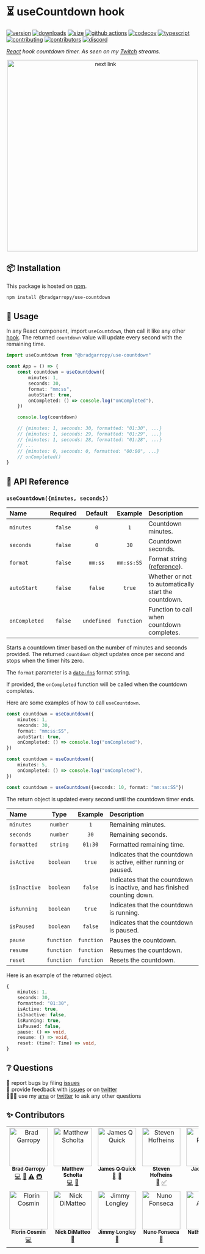# ⏳ useCountdown hook

[![version][version-badge]][npm]
[![downloads][downloads-badge]][npm]
[![size][size-badge]][bundlephobia]
[![github actions][github-actions-badge]][github-actions]
[![codecov][codecov-badge]][codecov]
[![typescript][typescript-badge]][typescript]
[![contributing][contributing-badge]][contributing]
[![contributors][contributors-badge]][contributors]
[![discord][discord-badge]][discord]

_[React][react] hook countdown timer. As seen on my [Twitch][twitch] streams._

<p align="center">
    <a href="https://www.npmjs.com/package/@bradgarropy/use-countdown">
        <img alt="next link" src="./images/github.png" width="500">
    </a>
</p>

## 📦 Installation

This package is hosted on [npm][npm].

```bash
npm install @bradgarropy/use-countdown
```

## 🥑 Usage

In any React component, import `useCountdown`, then call it like any other [hook][hooks]. The returned `countdown` value will update every second with the remaining time.

```typescript
import useCountdown from "@bradgarropy/use-countdown"

const App = () => {
    const countdown = useCountdown({
        minutes: 1,
        seconds: 30,
        format: "mm:ss",
        autoStart: true,
        onCompleted: () => console.log("onCompleted"),
    })

    console.log(countdown)

    // {minutes: 1, seconds: 30, formatted: "01:30", ...}
    // {minutes: 1, seconds: 29, formatted: "01:29", ...}
    // {minutes: 1, seconds: 28, formatted: "01:28", ...}
    // ...
    // {minutes: 0, seconds: 0, formatted: "00:00", ...}
    // onCompleted()
}
```

## 📖 API Reference

### `useCountdown({minutes, seconds})`

| Name          | Required |   Default   |  Example   | Description                                          |
| :------------ | :------: | :---------: | :--------: | :--------------------------------------------------- |
| `minutes`     | `false`  |     `0`     |    `1`     | Countdown minutes.                                   |
| `seconds`     | `false`  |     `0`     |    `30`    | Countdown seconds.                                   |
| `format`      | `false`  |   `mm:ss`   | `mm:ss:SS` | Format string ([reference][format]).                 |
| `autoStart`   | `false`  |   `false`   |   `true`   | Whether or not to automatically start the countdown. |
| `onCompleted` | `false`  | `undefined` | `function` | Function to call when countdown completes.           |

Starts a countdown timer based on the number of minutes and seconds provided. The returned `countdown` object updates once per second and stops when the timer hits zero.

The `format` parameter is a [`date-fns`][date-fns] format string.

If provided, the `onCompleted` function will be called when the countdown completes.

Here are some examples of how to call `useCountdown`.

```typescript
const countdown = useCountdown({
    minutes: 1,
    seconds: 30,
    format: "mm:ss:SS",
    autoStart: true,
    onCompleted: () => console.log("onCompleted"),
})

const countdown = useCountdown({
    minutes: 5,
    onCompleted: () => console.log("onCompleted"),
})

const countdown = useCountdown({seconds: 10, format: "mm:ss:SS"})
```

The return object is updated every second until the countdown timer ends.

| Name         |    Type    |  Example   | Description                                                               |
| :----------- | :--------: | :--------: | :------------------------------------------------------------------------ |
| `minutes`    |  `number`  |    `1`     | Remaining minutes.                                                        |
| `seconds`    |  `number`  |    `30`    | Remaining seconds.                                                        |
| `formatted`  |  `string`  |  `01:30`   | Formatted remaining time.                                                 |
| `isActive`   | `boolean`  |   `true`   | Indicates that the countdown is active, either running or paused.         |
| `isInactive` | `boolean`  |  `false`   | Indicates that the countdown is inactive, and has finished counting down. |
| `isRunning`  | `boolean`  |   `true`   | Indicates that the countdown is running.                                  |
| `isPaused`   | `boolean`  |  `false`   | Indicates that the countdown is paused.                                   |
| `pause`      | `function` | `function` | Pauses the countdown.                                                     |
| `resume`     | `function` | `function` | Resumes the countdown.                                                    |
| `reset`      | `function` | `function` | Resets the countdown.                                                     |

Here is an example of the returned object.

```typescript
{
    minutes: 1,
    seconds: 30,
    formatted: "01:30",
    isActive: true,
    isInactive: false,
    isRunning: true,
    isPaused: false,
    pause: () => void,
    resume: () => void,
    reset: (time?: Time) => void,
}
```

## ❔ Questions

🐛 report bugs by filing [issues][issues]  
📢 provide feedback with [issues][issues] or on [twitter][twitter]  
🙋🏼‍♂️ use my [ama][ama] or [twitter][twitter] to ask any other questions

## ✨ Contributors

<!-- ALL-CONTRIBUTORS-LIST:START - Do not remove or modify this section -->
<!-- prettier-ignore-start -->
<!-- markdownlint-disable -->
<table>
  <tbody>
    <tr>
      <td align="center" valign="top" width="14.28%"><a href="https://bradgarropy.com"><img src="https://avatars.githubusercontent.com/u/11336745?v=4?s=100" width="100px;" alt="Brad Garropy"/><br /><sub><b>Brad Garropy</b></sub></a><br /><a href="https://github.com/bradgarropy/use-countdown/commits?author=bradgarropy" title="Code">💻</a> <a href="https://github.com/bradgarropy/use-countdown/commits?author=bradgarropy" title="Documentation">📖</a> <a href="https://github.com/bradgarropy/use-countdown/commits?author=bradgarropy" title="Tests">⚠️</a> <a href="#infra-bradgarropy" title="Infrastructure (Hosting, Build-Tools, etc)">🚇</a></td>
      <td align="center" valign="top" width="14.28%"><a href="https://www.mattscholta.com"><img src="https://avatars.githubusercontent.com/u/545829?v=4?s=100" width="100px;" alt="Matthew Scholta"/><br /><sub><b>Matthew Scholta</b></sub></a><br /><a href="https://github.com/bradgarropy/use-countdown/commits?author=visormatt" title="Code">💻</a> <a href="https://github.com/bradgarropy/use-countdown/commits?author=visormatt" title="Documentation">📖</a></td>
      <td align="center" valign="top" width="14.28%"><a href="http://jamesqquick.com"><img src="https://avatars.githubusercontent.com/u/5391915?v=4?s=100" width="100px;" alt="James Q Quick"/><br /><sub><b>James Q Quick</b></sub></a><br /><a href="#ideas-jamesqquick" title="Ideas, Planning, & Feedback">🤔</a> <a href="#userTesting-jamesqquick" title="User Testing">📓</a></td>
      <td align="center" valign="top" width="14.28%"><a href="http://stevencreates.tech"><img src="https://avatars.githubusercontent.com/u/37391025?v=4?s=100" width="100px;" alt="Steven Hofheins"/><br /><sub><b>Steven Hofheins</b></sub></a><br /><a href="#blog-StevenCreates" title="Blogposts">📝</a> <a href="#tutorial-StevenCreates" title="Tutorials">✅</a></td>
      <td align="center" valign="top" width="14.28%"><a href="http://fish.solar"><img src="https://avatars.githubusercontent.com/u/66899904?v=4?s=100" width="100px;" alt="Jack Reiker"/><br /><sub><b>Jack Reiker</b></sub></a><br /><a href="#ideas-rpxs" title="Ideas, Planning, & Feedback">🤔</a> <a href="#userTesting-rpxs" title="User Testing">📓</a></td>
      <td align="center" valign="top" width="14.28%"><a href="https://github.com/Mehdmhd"><img src="https://avatars.githubusercontent.com/u/40036740?v=4?s=100" width="100px;" alt="Mehdi Makhloufi"/><br /><sub><b>Mehdi Makhloufi</b></sub></a><br /><a href="#ideas-Mehdmhd" title="Ideas, Planning, & Feedback">🤔</a> <a href="#userTesting-Mehdmhd" title="User Testing">📓</a></td>
      <td align="center" valign="top" width="14.28%"><a href="https://github.com/SirIsaacNeutron"><img src="https://avatars.githubusercontent.com/u/36581033?v=4?s=100" width="100px;" alt="Daniel Badir"/><br /><sub><b>Daniel Badir</b></sub></a><br /><a href="https://github.com/bradgarropy/use-countdown/issues?q=author%3ASirIsaacNeutron" title="Bug reports">🐛</a> <a href="#ideas-SirIsaacNeutron" title="Ideas, Planning, & Feedback">🤔</a> <a href="#userTesting-SirIsaacNeutron" title="User Testing">📓</a></td>
    </tr>
    <tr>
      <td align="center" valign="top" width="14.28%"><a href="https://github.com/bboydflo"><img src="https://avatars.githubusercontent.com/u/2241459?v=4?s=100" width="100px;" alt="Florin Cosmin"/><br /><sub><b>Florin Cosmin</b></sub></a><br /><a href="https://github.com/bradgarropy/use-countdown/commits?author=bboydflo" title="Code">💻</a></td>
      <td align="center" valign="top" width="14.28%"><a href="http://nickdimatteo.com"><img src="https://avatars.githubusercontent.com/u/737188?v=4?s=100" width="100px;" alt="Nick DiMatteo"/><br /><sub><b>Nick DiMatteo</b></sub></a><br /><a href="https://github.com/bradgarropy/use-countdown/issues?q=author%3Andimatteo" title="Bug reports">🐛</a></td>
      <td align="center" valign="top" width="14.28%"><a href="http://jimmylongley.com"><img src="https://avatars.githubusercontent.com/u/1380097?v=4?s=100" width="100px;" alt="Jimmy Longley"/><br /><sub><b>Jimmy Longley</b></sub></a><br /><a href="#ideas-JLongley" title="Ideas, Planning, & Feedback">🤔</a></td>
      <td align="center" valign="top" width="14.28%"><a href="http://nunofonseca.net"><img src="https://avatars.githubusercontent.com/u/5241920?v=4?s=100" width="100px;" alt="Nuno Fonseca"/><br /><sub><b>Nuno Fonseca</b></sub></a><br /><a href="#ideas-nfplay" title="Ideas, Planning, & Feedback">🤔</a></td>
      <td align="center" valign="top" width="14.28%"><a href="https://github.com/narthur"><img src="https://avatars.githubusercontent.com/u/4655422?v=4?s=100" width="100px;" alt="Nathan Arthur"/><br /><sub><b>Nathan Arthur</b></sub></a><br /><a href="https://github.com/bradgarropy/use-countdown/issues?q=author%3Anarthur" title="Bug reports">🐛</a></td>
      <td align="center" valign="top" width="14.28%"><a href="https://github.com/msopacua"><img src="https://avatars.githubusercontent.com/u/144725145?v=4?s=100" width="100px;" alt="msopacua"/><br /><sub><b>msopacua</b></sub></a><br /><a href="https://github.com/bradgarropy/use-countdown/issues?q=author%3Amsopacua" title="Bug reports">🐛</a> <a href="https://github.com/bradgarropy/use-countdown/commits?author=msopacua" title="Code">💻</a></td>
    </tr>
  </tbody>
</table>

<!-- markdownlint-restore -->
<!-- prettier-ignore-end -->

<!-- ALL-CONTRIBUTORS-LIST:END -->

[issues]: https://github.com/bradgarropy/use-countdown/issues
[ama]: https://bradgarropy.com/ama
[twitter]: https://twitter.com/bradgarropy
[react]: https://reactjs.org
[twitch]: https://twitch.tv/bradgarropy
[npm]: https://www.npmjs.com/package/@bradgarropy/use-countdown
[hooks]: https://reactjs.org/docs/hooks-intro.html
[bundlephobia]: https://bundlephobia.com/result?p=@bradgarropy/use-countdown
[github-actions]: https://github.com/bradgarropy/use-countdown/actions
[codecov]: https://app.codecov.io/gh/bradgarropy/use-countdown
[typescript]: https://www.typescriptlang.org/dt/search?search=%40bradgarropy%2Fuse-countdown
[contributing]: https://github.com/bradgarropy/use-countdown/blob/master/contributing.md
[contributors]: #-Contributors
[discord]: https://bradgarropy.com/discord
[version-badge]: https://img.shields.io/npm/v/@bradgarropy/use-countdown.svg?style=flat-square
[downloads-badge]: https://img.shields.io/npm/dt/@bradgarropy/use-countdown?style=flat-square
[size-badge]: https://img.shields.io/bundlephobia/minzip/@bradgarropy/use-countdown?style=flat-square
[github-actions-badge]: https://img.shields.io/github/workflow/status/bradgarropy/use-countdown/%F0%9F%9A%80%20release?style=flat-square
[codecov-badge]: https://img.shields.io/codecov/c/github/bradgarropy/use-countdown?style=flat-square
[typescript-badge]: https://img.shields.io/npm/types/@bradgarropy/use-countdown?style=flat-square
[contributing-badge]: https://img.shields.io/badge/PRs-welcome-success?style=flat-square
[contributors-badge]: https://img.shields.io/github/all-contributors/bradgarropy/use-countdown?style=flat-square
[discord-badge]: https://img.shields.io/discord/748196643140010015?style=flat-square
[date-fns]: https://date-fns.org
[format]: https://date-fns.org/docs/format

